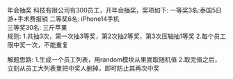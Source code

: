 年会抽奖
科技有限公司有300员工，开年会抽奖，奖项如下:
一等奖3名:泰国5日游+手术费报销
二等奖6名:	iPhone14手机	
三等奖30名:	三斤苹果	
规则:
1.共抽3次，第一次抽3等奖，第2次抽2等奖，第3次压轴抽1等奖
2.每个员工限中奖一次，不能重复

解题思路:
1.生成一个员工列表，用random模块从里面取随机值
2.取完值之后，立刻从员工大列表里把中奖人删掉，即可防止其再次中奖
